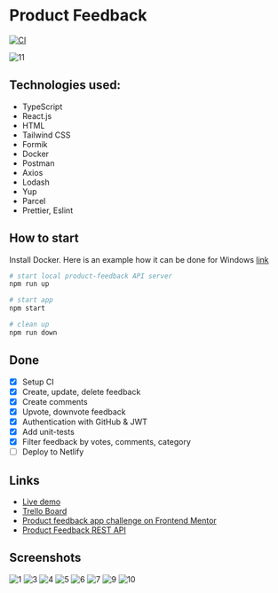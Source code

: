 # Product Feedback

[![CI](https://github.com/Antodi99/product-feedback/actions/workflows/ci.yml/badge.svg?branch=main)](https://github.com/Antodi99/product-feedback/actions/workflows/ci.yml)

![11](https://github.com/Antodi99/product-feedback/assets/48853826/1618bf08-022f-4424-81c5-964b14ed5680)

## Technologies used:

- TypeScript
- React.js
- HTML
- Tailwind CSS
- Formik
- Docker
- Postman
- Axios
- Lodash
- Yup
- Parcel
- Prettier, Eslint

## How to start

Install Docker. Here is an example how it can be done for Windows [link](https://docs.docker.com/desktop/install/windows-install/)

```bash
# start local product-feedback API server
npm run up

# start app
npm start

# clean up
npm run down
```

## Done

- [x] Setup CI
- [x] Create, update, delete feedback
- [x] Create comments
- [x] Upvote, downvote feedback
- [x] Authentication with GitHub & JWT
- [x] Add unit-tests
- [x] Filter feedback by votes, comments, category 
- [ ] Deploy to Netlify

## Links

- [Live demo](https://fem-product-feedback-app.vercel.app/)
- [Trello Board](https://trello.com/b/Qqy1cSW4/product-feedback-app)
- [Product feedback app challenge on Frontend Mentor](https://www.frontendmentor.io/challenges/product-feedback-app-wbvUYqjR6)
- [Product Feedback REST API](https://github.com/Arthur199212/product-feedback-app)

## Screenshots

![1](https://github.com/Antodi99/product-feedback/assets/48853826/fd5529f9-12a0-4d09-86a6-924f30cb072a)
![3](https://github.com/Antodi99/product-feedback/assets/48853826/1401e787-97ec-4fb6-ac2b-c2d66c2e9b3e)
![4](https://github.com/Antodi99/product-feedback/assets/48853826/cae21452-0f71-47c9-806a-915950e72266)
![5](https://github.com/Antodi99/product-feedback/assets/48853826/284b30e6-5872-44b7-983b-9528b7be5529)
![6](https://github.com/Antodi99/product-feedback/assets/48853826/5e072a17-69fb-4b2e-b350-6539a9aee4e7)
![7](https://github.com/Antodi99/product-feedback/assets/48853826/70ba745e-860b-44d3-82cc-b135c6f756fc)
![9](https://github.com/Antodi99/product-feedback/assets/48853826/476796c3-7d2a-4b63-87ed-9ef1b75dac4e)
![10](https://github.com/Antodi99/product-feedback/assets/48853826/f52cf481-496f-4a91-9709-531576c3b018)
